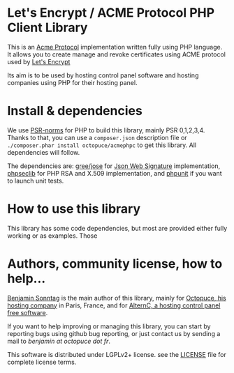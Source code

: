 # Let's Encrypt / ACME Protocol PHP Client Library

This is an [Acme Protocol](https://letsencrypt.github.io/acme-spec/) implementation written fully using PHP language. It allows you to create manage and revoke certificates using ACME protocol used by [Let's Encrypt](https://www.letsencrypt.org/) 

Its aim is to be used by hosting control panel software and hosting companies using PHP for their hosting panel. 

# Install & dependencies

We use [PSR-norms](http://www.php-fig.org/psr/) for PHP to build this library, mainly PSR 0,1,2,3,4.
Thanks to that, you can use a `composer.json` description file or `./composer.phar install octopuce/acmephpc` to get this library. All dependencies will follow. 

The dependencies are: [gree/jose](https://github.com/gree/jose) for [Json Web Signature](https://tools.ietf.org/html/rfc7515) implementation, [phpseclib](https://github.com/phpseclib/phpseclib) for PHP RSA and X.509 implementation, and [phpunit](https://github.com/phpunit/phpunit) if you want to launch unit tests. 

# How to use this library

This library has some code dependencies, but most are provided either fully working or as examples. Those 

# Authors, community license, how to help...

[Benjamin Sonntag](https://benjamin.sonntag.fr) is the main author of this library, mainly for [Octopuce, his hosting company](https://www.octopuce.fr/) in Paris, France, and for [AlternC, a hosting control panel free software](https://www.alternc.com/).

If you want to help improving or managing this library, you can start by reporting bugs using github bug reporting, or just contact us by sending a mail to _benjamin at octopuce dot fr_. 

This software is distributed under LGPLv2+ license. see the [LICENSE](LICENSE) file for complete license terms. 

